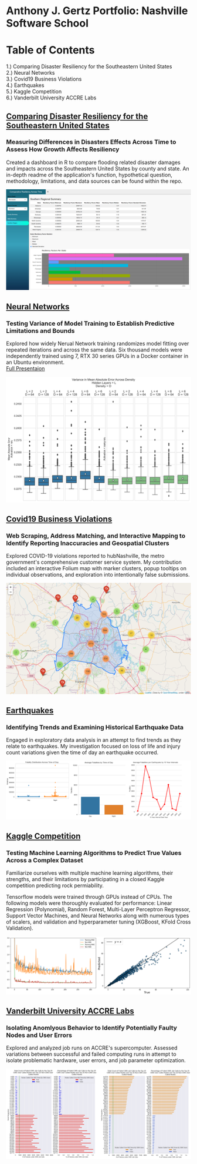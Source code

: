 # Anthony J. Gertz Portfolio: Nashville Software School

# Table of Contents

1.) Comparing Disaster Resiliency for the Southeastern United States<br>
2.) Neural Networks<br>
3.) Covid19 Business Violations<br>
4.) Earthquakes<br>
5.) Kaggle Competition<br>
6.) Vanderbilt University ACCRE Labs<br>

## [Comparing Disaster Resiliency for the Southeastern United States](https://github.com/anthonygertz/MIDTERM_Gertz )
### Measuring Differences in Disasters Effects Across Time to Assess How Growth Affects Resiliency
Created a dashboard in R to compare flooding related disaster damages and impacts across the Southeastern United States by county and state. An in-depth readme of the application's function, hypothetical question, methodology, limitations, and data sources can be found within the repo.

![IMAGE1](https://github.com/anthonygertz/Portfolio/blob/7c49b04f71094a20b881d536b9382eb976bfbb03/Midterm.PNG)

## [Neural Networks](https://github.com/anthonygertz/Portfolio/tree/main/variance_NN)
### Testing Variance of Model Training to Establish Predictive Limitations and Bounds
Explored how widely Nerual Network training randomizes model fitting over repeated iterations and across the same data. Six thousand models were independently trained using 7, RTX 30 series GPUs in a Docker container in an Ubuntu environment. <br>
[Full Presentaion](https://docs.google.com/presentation/d/1qx-HCBX1cCkFJI7H2CvscZL2oOR9WUfBKLouLaCiAR8/edit?usp=sharing) <br>

![IMAGE2](https://github.com/anthonygertz/Portfolio/blob/26b409a2790e58ecfd4baa4ec258b7ff6b6d52e3/mae_density.png)

## [Covid19 Business Violations](https://github.com/anthonygertz/Portfolio/tree/main/covid)
### Web Scraping, Address Matching, and Interactive Mapping to Identify Reporting Inaccuracies and Geospatial Clusters
Explored COVID-19 violations reported to hubNashville, the metro government's comprehensive customer service system. My contribution included an interactive Folium map with marker clusters, popup tooltips on individual observations, and exploration into intentionally false submissions.  <br>

![IMAGE3](https://github.com/anthonygertz/Portfolio/blob/c2713c676d9272deb06a911b610225a1e0e1b67e/covid.png)

## [Earthquakes](https://github.com/anthonygertz/Portfolio/tree/main/earthquakes)
### Identifying Trends and Examining Historical Earthquake Data
Engaged in exploratory data analysis in an attempt to find trends as they relate to earthquakes. My investigation focused on loss of life and injury count variations given the time of day an earthquake occurred. <br> 

![IMAGE4](https://github.com/anthonygertz/Portfolio/blob/8ed3c7c5de6dedb7c2bd775f9919c16db61d5c76/eq.PNG)

## [Kaggle Competition](https://github.com/anthonygertz/Portfolio/tree/main/kaggle_ML)
### Testing Machine Learning Algorithms to Predict True Values Across a Complex Dataset
Familiarize ourselves with multiple machine learning algorithms, their strengths, and their limitations by participating in a closed Kaggle competition predicting rock permiability. 

Tensorflow models were trained through GPUs instead of CPUs. The following models were thoroughly evaluated for performance: Linear Regression (Polynomial), Random Forest, Multi-Layer Perceptron Regressor, Support Vector Machines, and Neural Networks along with numerous types of scalers, and validation and hyperparameter tuning (XGBoost, KFold Cross Validation). <br>

![IMAGE5](https://github.com/anthonygertz/Portfolio/blob/585d71d29fac16599faa2ec50ba1e68782f177c5/kaggle.PNG)

## [Vanderbilt University ACCRE Labs](https://github.com/anthonygertz/Portfolio/tree/main/accre)
### Isolating Anomlyous Behavior to Identify Potentially Faulty Nodes and User Errors
Explored and analyzed job runs on ACCRE's supercomputer. Assessed variations between successful and failed computing runs in attempt to isolate problematic hardware, user errors, and job parameter optimization. 

![IMAGE6](https://github.com/anthonygertz/Portfolio/blob/c2713c676d9272deb06a911b610225a1e0e1b67e/accre.png)